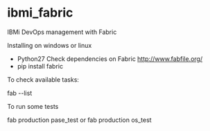 # ibmi_fabric
IBMi DevOps management with Fabric

Installing on windows or linux

- Python27
 Check dependencies on Fabric http://www.fabfile.org/
- pip install fabric



To check available tasks:

 fab --list
 
To run some tests

fab production pase_test
or
fab production os_test




